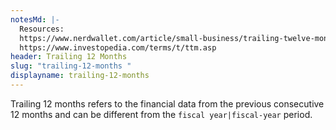```yaml
---
notesMd: |-
  Resources:
  https://www.nerdwallet.com/article/small-business/trailing-twelve-months
  https://www.investopedia.com/terms/t/ttm.asp
header: Trailing 12 Months
slug: "trailing-12-months "
displayname: trailing-12-months
---
```

Trailing 12 months refers to the financial data from the previous consecutive 12 months and can be different from the `fiscal year|fiscal-year` period.
